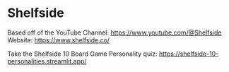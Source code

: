# Shelfside 

Based off of the YouTube Channel: https://www.youtube.com/@Shelfside
Website: https://www.shelfside.co/

Take the Shelfside 10 Board Game Personality quiz: https://shelfside-10-personalities.streamlit.app/
